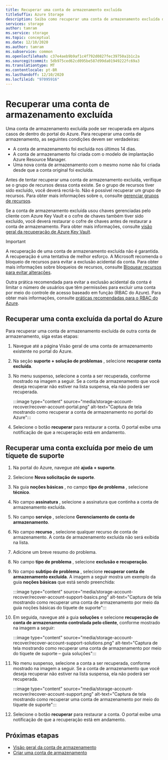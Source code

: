```yaml
---
title: Recuperar uma conta de armazenamento excluída
titleSuffix: Azure Storage
description: Saiba como recuperar uma conta de armazenamento excluída dentro do portal do Azure.
services: storage
author: tamram
ms.service: storage
ms.topic: conceptual
ms.date: 12/10/2020
ms.author: tamram
ms.subservice: common
ms.openlocfilehash: c37e4aeb9b9af1c4f792d0827fec39750a1b1c2a
ms.sourcegitcommit: 5db975ced62cd095be587d99da01949222fc69a3
ms.translationtype: MT
ms.contentlocale: pt-BR
ms.lasthandoff: 12/10/2020
ms.locfileid: "97095916"
---
```

# <a name="recover-a-deleted-storage-account"></a>Recuperar uma conta de armazenamento excluída

Uma conta de armazenamento excluída pode ser recuperada em alguns casos de dentro do portal do Azure. Para recuperar uma conta de armazenamento, as seguintes condições devem ser verdadeiras:

- A conta de armazenamento foi excluída nos últimos 14 dias.
- A conta de armazenamento foi criada com o modelo de implantação Azure Resource Manager.
- Uma nova conta de armazenamento com o mesmo nome não foi criada desde que a conta original foi excluída.

Antes de tentar recuperar uma conta de armazenamento excluída, verifique se o grupo de recursos dessa conta existe. Se o grupo de recursos tiver sido excluído, você deverá recriá-lo. Não é possível recuperar um grupo de recursos. Para obter mais informações sobre o, consulte [gerenciar grupos de recursos](../../azure-resource-manager/management/manage-resource-groups-portal.md).

Se a conta de armazenamento excluída usou chaves gerenciadas pelo cliente com Azure Key Vault e o cofre de chaves também tiver sido excluído, você deverá restaurar o cofre de chaves antes de restaurar a conta de armazenamento. Para obter mais informações, consulte [visão geral da recuperação de Azure Key Vault](../../key-vault/general/key-vault-recovery.md).

> [!IMPORTANT]
> A recuperação de uma conta de armazenamento excluída não é garantida. A recuperação é uma tentativa de melhor esforço. A Microsoft recomenda o bloqueio de recursos para evitar a exclusão acidental da conta. Para obter mais informações sobre bloqueios de recursos, consulte [Bloquear recursos para evitar alterações](../../azure-resource-manager/management/lock-resources.md).
>
> Outra prática recomendada para evitar a exclusão acidental da conta é limitar o número de usuários que têm permissões para excluir uma conta por meio do controle de acesso baseado em função (RBAC do Azure). Para obter mais informações, consulte [práticas recomendadas para o RBAC do Azure](../../role-based-access-control/best-practices.md).

## <a name="recover-a-deleted-account-from-the-azure-portal"></a>Recuperar uma conta excluída da portal do Azure

Para recuperar uma conta de armazenamento excluída de outra conta de armazenamento, siga estas etapas:

1. Navegue até a página Visão geral de uma conta de armazenamento existente no portal do Azure.
1. Na seção **suporte + solução de problemas** , selecione **recuperar conta excluída**.
1. No menu suspenso, selecione a conta a ser recuperada, conforme mostrado na imagem a seguir. Se a conta de armazenamento que você deseja recuperar não estiver na lista suspensa, ela não poderá ser recuperada.

    :::image type="content" source="media/storage-account-recover/recover-account-portal.png" alt-text="Captura de tela mostrando como recuperar a conta de armazenamento no portal do Azure":::

1. Selecione o botão **recuperar** para restaurar a conta. O portal exibe uma notificação de que a recuperação está em andamento.

## <a name="recover-a-deleted-account-via-a-support-ticket"></a>Recuperar uma conta excluída por meio de um tíquete de suporte

1. Na portal do Azure, navegue até **ajuda + suporte**.
1. Selecione **Nova solicitação de suporte**.
1. Na guia **noções básicas** , no campo **tipo de problema** , selecione **técnico**.
1. No campo **assinatura** , selecione a assinatura que continha a conta de armazenamento excluída.
1. No campo **serviço** , selecione **Gerenciamento de conta de armazenamento**.
1. No campo **recurso** , selecione qualquer recurso de conta de armazenamento. A conta de armazenamento excluída não será exibida na lista.
1. Adicione um breve resumo do problema.
1. No campo **tipo de problema** , selecione **exclusão e recuperação**.
1. No campo **subtipo de problema** , selecione **recuperar conta de armazenamento excluída**. A imagem a seguir mostra um exemplo da guia **noções básicas** que está sendo preenchida:

    :::image type="content" source="media/storage-account-recover/recover-account-support-basics.png" alt-text="Captura de tela mostrando como recuperar uma conta de armazenamento por meio da guia noções básicas do tíquete de suporte":::

1. Em seguida, navegue até a guia **soluções** e selecione **recuperação de conta de armazenamento controlada pelo cliente**, conforme mostrado na imagem a seguir:

    :::image type="content" source="media/storage-account-recover/recover-account-support-solutions.png" alt-text="Captura de tela mostrando como recuperar uma conta de armazenamento por meio do tíquete de suporte – guia soluções":::

1. No menu suspenso, selecione a conta a ser recuperada, conforme mostrado na imagem a seguir. Se a conta de armazenamento que você deseja recuperar não estiver na lista suspensa, ela não poderá ser recuperada.

    :::image type="content" source="media/storage-account-recover/recover-account-support.png" alt-text="Captura de tela mostrando como recuperar uma conta de armazenamento por meio do tíquete de suporte":::

1. Selecione o botão **recuperar** para restaurar a conta. O portal exibe uma notificação de que a recuperação está em andamento.

## <a name="next-steps"></a>Próximas etapas

- [Visão geral da conta de armazenamento](storage-account-overview.md)
- [Criar uma conta de armazenamento](storage-account-create.md)